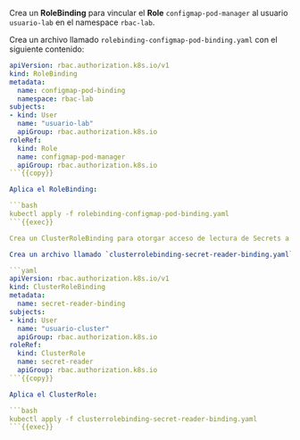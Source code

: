Crea un **RoleBinding** para vincular el **Role** `configmap-pod-manager` al usuario `usuario-lab` en el namespace `rbac-lab`.

Crea un archivo llamado `rolebinding-configmap-pod-binding.yaml` con el siguiente contenido:

```yaml
apiVersion: rbac.authorization.k8s.io/v1
kind: RoleBinding
metadata:
  name: configmap-pod-binding
  namespace: rbac-lab
subjects:
- kind: User
  name: "usuario-lab"
  apiGroup: rbac.authorization.k8s.io
roleRef:
  kind: Role
  name: configmap-pod-manager
  apiGroup: rbac.authorization.k8s.io
```{{copy}}

Aplica el RoleBinding:

```bash
kubectl apply -f rolebinding-configmap-pod-binding.yaml
```{{exec}}

Crea un ClusterRoleBinding para otorgar acceso de lectura de Secrets a nivel de clúster al usuario `usuario-cluster`.

Crea un archivo llamado `clusterrolebinding-secret-reader-binding.yaml` con el siguiente contenido:

```yaml
apiVersion: rbac.authorization.k8s.io/v1
kind: ClusterRoleBinding
metadata:
  name: secret-reader-binding
subjects:
- kind: User
  name: "usuario-cluster"
  apiGroup: rbac.authorization.k8s.io
roleRef:
  kind: ClusterRole
  name: secret-reader
  apiGroup: rbac.authorization.k8s.io
```{{copy}}

Aplica el ClusterRole:

```bash
kubectl apply -f clusterrolebinding-secret-reader-binding.yaml
```{{exec}}